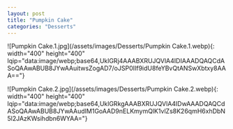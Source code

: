 ```yaml
---
layout: post
title: "Pumpkin Cake"
categories: "Desserts"
---
```

![Pumpkin Cake.1.jpg](/assets/images/Desserts/Pumpkin Cake.1.webp){: width="400" height="400" lqip="data:image/webp;base64,UklGRj4AAABXRUJQVlA4IDIAAADQAQCdASoQAAwABUB8JYwAAuitwsZogAD7/oJSP0IIf9idU8feYBvQtANSwXbtxy8AAA=="}

![Pumpkin Cake.2.jpg](/assets/images/Desserts/Pumpkin Cake.2.webp){: width="400" height="400" lqip="data:image/webp;base64,UklGRkgAAABXRUJQVlA4IDwAAADQAQCdASoQAAwABUB8JYwAAudIM1GoAAD9nELKmymQlK1vlZs8K26qmH6xhDbN5l2JAzKWsihdbn6WYAA="}

